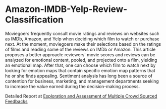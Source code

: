 # Amazon-IMDB-Yelp-Review-Classification
Moviegoers frequently consult movie ratings and reviews on websites such as IMDb, Amazon, and Yelp when deciding which film to watch or purchase next. At the moment, moviegoers make their selections based on the ratings of films and reading some of the reviews on IMDb or Amazon. This article proposes a better approach: reviewers' movie scores and reviews can be analyzed for emotional content, pooled, and projected onto a film, yielding an emotional map. After that, one can choose which film to watch next by looking for emotion maps that contain specific emotion map patterns that he or she finds appealing. Sentiment analysis has long been a source of contention for business, marketing, and management departments seeking to increase the value earned during the decision-making process.

Detailed Report at <a href = "https://www.researchgate.net/publication/357083531_Exploration_and_Assessment_of_Multiple_Crowd_Sourced_Feedbacks"> Exploration and Assessment of Multiple Crowd Sourced Feedbacks </a>
